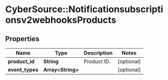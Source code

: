 # CyberSource::Notificationsubscriptionsv2webhooksProducts

## Properties
Name | Type | Description | Notes
------------ | ------------- | ------------- | -------------
**product_id** | **String** | Product ID. | [optional] 
**event_types** | **Array&lt;String&gt;** |  | [optional] 



